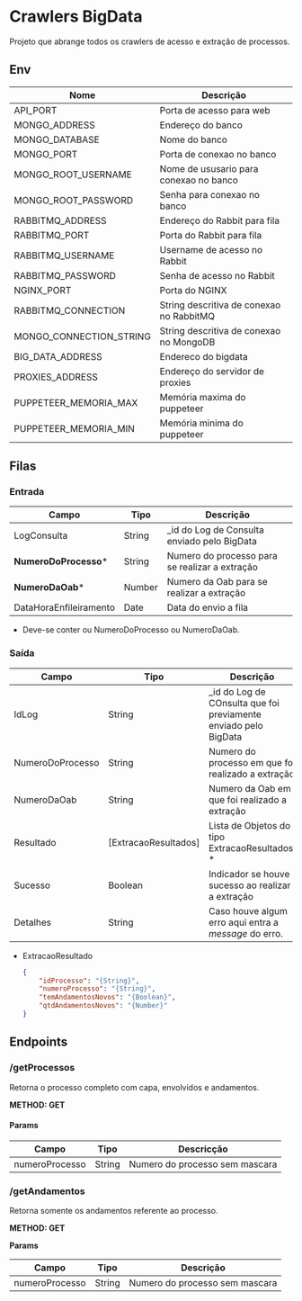 # Crawlers BigData

Projeto que abrange todos os crawlers de acesso e extração de processos.

## Env

| Nome                    | Descrição                                |
| ----------------------- | ---------------------------------------- |
| API_PORT                | Porta de acesso para web                 |
| MONGO_ADDRESS           | Endereço do banco                        |
| MONGO_DATABASE          | Nome do banco                            |
| MONGO_PORT              | Porta de conexao no banco                |
| MONGO_ROOT_USERNAME     | Nome de ususario para conexao no banco   |
| MONGO_ROOT_PASSWORD     | Senha para conexao no banco              |
| RABBITMQ_ADDRESS        | Endereço do Rabbit para fila             |
| RABBITMQ_PORT           | Porta do Rabbit para fila                |
| RABBITMQ_USERNAME       | Username de acesso no Rabbit             |
| RABBITMQ_PASSWORD       | Senha de acesso no Rabbit                |
| NGINX_PORT              | Porta do NGINX                           |
| RABBITMQ_CONNECTION     | String descritiva de conexao no RabbitMQ |
| MONGO_CONNECTION_STRING | String descritiva de conexao no MongoDB  |
| BIG_DATA_ADDRESS        | Endereco do bigdata                      |
| PROXIES_ADDRESS         | Endereço do servidor de proxies          |
| PUPPETEER_MEMORIA_MAX   | Memória maxima do puppeteer              |
| PUPPETEER_MEMORIA_MIN   | Memória minima do puppeteer              |

## Filas

### Entrada

| Campo                  | Tipo   | Descrição                                      |
| ---------------------- | ------ | ---------------------------------------------- |
| LogConsulta            | String | _id do Log de Consulta enviado pelo BigData    |
| **NumeroDoProcesso***  | String | Numero do processo para se realizar a extração |
| **NumeroDaOab***       | Number | Numero da Oab para se realizar a extração      |
| DataHoraEnfileiramento | Date   | Data do envio a fila                           |

* Deve-se conter ou NumeroDoProcesso ou NumeroDaOab.

### Saída

| Campo            | Tipo         | Descrição                                                    |
| ---------------- | ------------ | ------------------------------------------------------------ |
| IdLog            | String       | _id do Log de COnsulta que foi previamente enviado pelo BigData |
| NumeroDoProcesso | String       | Numero do processo em que foi realizado a extração           |
| NumeroDaOab      | String       | Numero da Oab em que foi realizado a extração                |
| Resultado        | [ExtracaoResultados] | Lista de Objetos do tipo ExtracaoResultados. *              |
| Sucesso          | Boolean      | Indicador se houve sucesso ao realizar a extração            |
| Detalhes         | String       | Caso houve algum erro aqui entra a *message* do erro.        |

* ExtracaoResultado

  ```json
  {
      "idProcesso": "{String}",
      "numeroProcesso": "{String}",
      "temAndamentosNovos": "{Boolean}",
      "qtdAndamentosNovos": "{Number}"
  }
  ```

## Endpoints

### /getProcessos

Retorna o processo completo com capa, envolvidos e andamentos.

**METHOD: GET**

#### Params
| Campo          | Tipo   | Descricção                     |
| -------------- | ------ | ------------------------------ |
| numeroProcesso | String | Numero do processo sem mascara |

### /getAndamentos

Retorna somente os andamentos referente ao processo.

**METHOD: GET**

**Params**

| Campo          | Tipo   | Descrição                      |
| -------------- | ------ | ------------------------------ |
| numeroProcesso | String | Numero do processo sem mascara |

